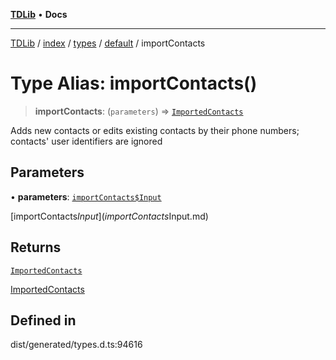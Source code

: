 [**TDLib**](../../../../../../README.md) • **Docs**

***

[TDLib](../../../../../../modules.md) / [index](../../../../../README.md) / [types](../../../README.md) / [default](../README.md) / importContacts

# Type Alias: importContacts()

> **importContacts**: (`parameters`) => [`ImportedContacts`](ImportedContacts-1.md)

Adds new contacts or edits existing contacts by their phone numbers; contacts' user identifiers are ignored

## Parameters

• **parameters**: [`importContacts$Input`](importContacts$Input.md)

[importContacts$Input](importContacts$Input.md)

## Returns

[`ImportedContacts`](ImportedContacts-1.md)

[ImportedContacts](ImportedContacts-1.md)

## Defined in

dist/generated/types.d.ts:94616
